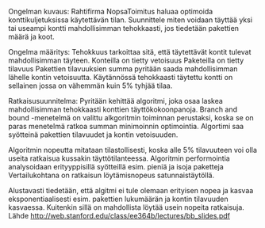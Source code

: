 Ongelman kuvaus:
Rahtifirma NopsaToimitus haluaa optimoida konttikuljetuksissa käytettävän tilan. Suunnittele miten voidaan täyttää yksi tai useampi kontti mahdollisimman tehokkaasti, jos tiedetään pakettien määrä ja koot.

Ongelma määritys:
Tehokkuus tarkoittaa sitä, että täytettävät kontit tulevat mahdollisimman täyteen. 
Konteilla on tietty vetoisuus
Paketeilla on tietty tilavuus
Pakettien tilavuuksien summa pyritään saada mahdollisimman lähelle kontin vetoisuutta.
Käytännössä tehokkaasti täytettu kontti on sellainen jossa on vähemmän kuin 5% tyhjää tilaa.

Ratkaisusuunnitelma:
Pyritään kehittää algoritmi, joka osaa laskea mahdollisimman tehokkaasti konttien täyttökokoonpanoja.
Branch and bound -menetelmä on valittu alkgoritmin toiminnan perustaksi, koska se on paras menetelmä ratkoa summan minimoinnin optimointia.
Algortimi saa syötteinä pakettien tilavuudet ja kontin vetoisuuden.

Algoritmin nopeutta mitataan tilastollisesti, koska alle 5% tilavuuteen voi olla useita ratkaisua kussakin täyttötilanteessa.
Algoritmin performointia analysoidaan erityyppisillä syötteillä esim. pieniä ja isoja paketteja
Vertailukohtana on ratkaisun löytämisnopeus satunnaistäytöllä.

Alustavasti tiedetään, että algitmi ei tule olemaan erityisen nopea ja kasvaa eksponentiaalisesti esim. pakettien lukumäärän ja kontin tilavuuden kasvaessa.
Kuitenkin sillä on mahdollista löytää usein nopeita ratkaisuja. Lähde http://web.stanford.edu/class/ee364b/lectures/bb_slides.pdf

